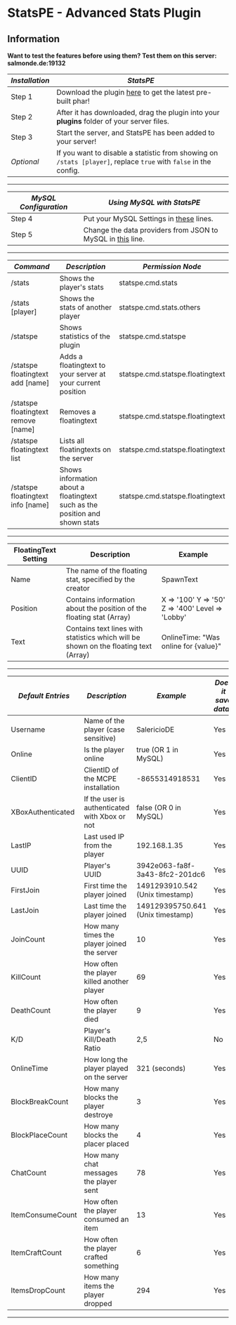 # StatsPE - Advanced Stats Plugin

## Information

**Want to test the features before using them? Test them on this server: salmonde.de:19132**

**_Installation_** | **_StatsPE_**
------------------ | -------------------------------------------------------------------------------------------------------------------
Step 1             | Download the plugin [here](https://github.com/SalmonDE/StatsPE/releases/latest/) to get the latest pre-built phar!
Step 2             | After it has downloaded, drag the plugin into your **plugins** folder of your server files.
Step 3             | Start the server, and StatsPE has been added to your server!
_Optional_         | If you want to disable a statistic from showing on `/stats [player]`, replace `true` with `false` in the config.

--------------------------------------------------------------------------------

**_MySQL Configuration_** | **_Using MySQL with StatsPE_**
------------------------- | ---------------------------------------------------------------------------------------------------------------------------------------
Step 4                    | Put your MySQL Settings in [these](https://github.com/SalmonDE/StatsPE/blob/master/resources/config.yml#L35-L38) lines.
Step 5                    | Change the data providers from JSON to MySQL in [this](https://github.com/SalmonDE/StatsPE/blob/master/resources/config.yml#L28) line.

--------------------------------------------------------------------------------

**_Command_**                       | **_Description_**                                                                          | **_Permission Node_**
----------------------------------- | ------------------------------------------------------------------------------------------ | ------------------------------
/stats                              | Shows the player's stats                                                                   | statspe.cmd.stats
/stats [player]                     | Shows the stats of another player                                                          | statspe.cmd.stats.others
/statspe                            | Shows statistics of the plugin                                                             | statspe.cmd.statspe
/statspe floatingtext add [name]    | Adds a floatingtext to your server at your current position                                | statspe.cmd.statspe.floatingtext
/statspe floatingtext remove [name] | Removes a floatingtext                                                                     | statspe.cmd.statspe.floatingtext
/statspe floatingtext list          | Lists all floatingtexts on the server                                                      | statspe.cmd.statspe.floatingtext
/statspe floatingtext info [name]   | Shows information about a floatingtext such as the position and shown stats                | statspe.cmd.statspe.floatingtext

--------------------------------------------------------------------------------

**FloatingText Setting** | **Description**                                                                                       | **Example**
------------------------ | ----------------------------------------------------------------------------------------------------- | ------------------------------------------------
Name                     | The name of the floating stat, specified by the creator                                               | SpawnText
Position                 | Contains information about the position of the floating stat (Array)                                  | X => '100' Y => '50' Z => '400' Level => 'Lobby'
Text                     | Contains text lines with statistics which will be shown on the floating text (Array)                  | OnlineTime: "Was online for {value}"

--------------------------------------------------------------------------------

**_Default Entries_**   | **_Description_**                             | **_Example_**                      | **_Does it save data?_**
-----------------       | --------------------------------------------- | ---------------------------------- | ----------
Username                | Name of the player (case sensitive)           | SalericioDE                        | Yes
Online                  | Is the player online                          | true (OR 1 in MySQL)               | Yes
ClientID                | ClientID of the MCPE installation             | -8655314918531                     | Yes
XBoxAuthenticated       | If the user is authenticated with Xbox or not | false (OR 0 in MySQL)              | Yes
LastIP                  | Last used IP from the player                  | 192.168.1.35                       | Yes
UUID                    | Player's UUID                                 | 3942e063-fa8f-3a43-8fc2-201dc6     | Yes
FirstJoin               | First time the player joined                  | 1491293910.542 (Unix timestamp)    | Yes
LastJoin                | Last time the player joined                   | 149129395750.641 (Unix timestamp)  | Yes
JoinCount               | How many times the player joined the server   | 10                                 | Yes
KillCount               | How often the player killed another player    | 69                                 | Yes
DeathCount              | How often the player died                     | 9                                  | Yes
K/D                     | Player's Kill/Death Ratio                     | 2,5                                | No
OnlineTime              | How long the player played on the server      | 321 (seconds)                      | Yes
BlockBreakCount         | How many blocks the player destroye           | 3                                  | Yes
BlockPlaceCount         | How many blocks the placer placed             | 4                                  | Yes
ChatCount               | How many chat messages the player sent        | 78                                 | Yes
ItemConsumeCount        | How often the player consumed an item         | 13                                 | Yes
ItemCraftCount          | How often the player crafted something        | 6                                  | Yes
ItemsDropCount          | How many items the player dropped             | 294                                | Yes
--------------------------------------------------------------------------------
